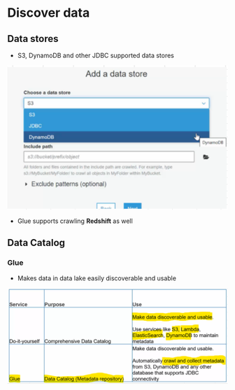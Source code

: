 # Discover data

## Data stores
- S3, DynamoDB and other JDBC supported data stores
<img src="images/1.png">

- Glue supports crawling **Redshift** as well
## Data Catalog
### Glue
- Makes data in data lake easily discoverable and usable
<img src="images/2.png">
